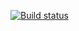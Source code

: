 [![Build status](https://ci.appveyor.com/api/projects/status/762rkpq408l0flo6?svg=true)](https://ci.appveyor.com/project/CragHackGit/netology22patterns)
